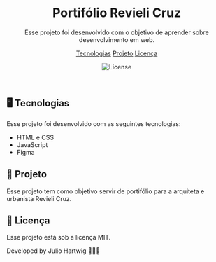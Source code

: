 <h1 align="center"> Portifólio Revieli Cruz </h1>

<p align="center">
Esse projeto foi desenvolvido com o objetivo de aprender sobre desenvolvimento em web. <br/>
</p>

<p align="center">
  <a href="#%EF%B8%8F-tecnologias">Tecnologias</a>
  <a href="#-projeto">Projeto</a>
  <a href="#memo-licença">Licença</a>
</p>

<p align="center">
  <img alt="License" src="https://img.shields.io/static/v1?label=license&message=MIT&color=49AA26&labelColor=000000">
</p>

<br>


## 🖥️ Tecnologias

Esse projeto foi desenvolvido com as seguintes tecnologias:

- HTML e CSS
- JavaScript
- Figma

## 📖 Projeto

Esse projeto tem como objetivo servir de portifólio para a arquiteta e urbanista Revieli Cruz.



## :memo: Licença

Esse projeto está sob a licença MIT.




Developed by Julio Hartwig 👨🏽‍💻
